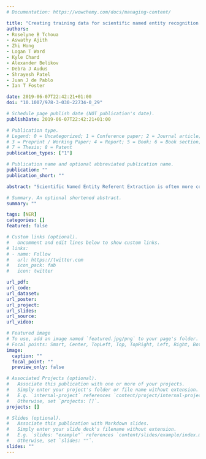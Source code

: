 ```yaml
---
# Documentation: https://wowchemy.com/docs/managing-content/

title: "Creating training data for scientific named entity recognition with minimal human effort"
authors: 
- Roselyne B Tchoua 
- Aswathy Ajith 
- Zhi Hong 
- Logan T Ward  
- Kyle Chard 
- Alexander Belikov 
- Debra J Audus 
- Shrayesh Patel 
- Juan J de Pablo 
- Ian T Foster

date: 2019-06-07T22:42:21+01:00
doi: "10.1007/978-3-030-22734-0_29"

# Schedule page publish date (NOT publication's date).
publishDate: 2019-06-07T22:42:21+01:00

# Publication type.
# Legend: 0 = Uncategorized; 1 = Conference paper; 2 = Journal article;
# 3 = Preprint / Working Paper; 4 = Report; 5 = Book; 6 = Book section;
# 7 = Thesis; 8 = Patent
publication_types: ["1"]

# Publication name and optional abbreviated publication name.
publication: ""
publication_short: ""

abstract: "Scientific Named Entity Referent Extraction is often more complicated than traditional Named Entity Recognition (NER). For example, in polymer science, chemical structure may be encoded in a variety of nonstandard naming conventions, and authors may refer to polymers with conventional names, commonly used names, labels (in lieu of longer names), synonyms, and acronyms. As a result, accurate scientific NER methods are often based on task-specific rules, which are difficult to develop and maintain, and are not easily generalized to other tasks and fields. Machine learning models require substantial expert-annotated data for training. Here we propose polyNER: a semi-automated system for efficient identification of scientific entities in text. PolyNER applies word embedding models to generate entity-rich corpora for productive expert labeling, and then uses the resulting labeled data to bootstrap a context-based word vector classifier. Evaluation on materials science publications shows that the polyNER approach enables improved precision or recall relative to a state-of-the-art chemical entity extraction system at a dramatically lower cost: it required just two hours of expert time, rather than extensive and expensive rule engineering, to achieve that result. This result highlights the potential for human-computer partnership for constructing domain-specific scientific NER systems. "

# Summary. An optional shortened abstract.
summary: ""

tags: [NER]
categories: []
featured: false

# Custom links (optional).
#   Uncomment and edit lines below to show custom links.
# links:
# - name: Follow
#   url: https://twitter.com
#   icon_pack: fab
#   icon: twitter

url_pdf:
url_code:
url_dataset:
url_poster:
url_project:
url_slides:
url_source:
url_video:

# Featured image
# To use, add an image named `featured.jpg/png` to your page's folder. 
# Focal points: Smart, Center, TopLeft, Top, TopRight, Left, Right, BottomLeft, Bottom, BottomRight.
image:
  caption: ""
  focal_point: ""
  preview_only: false

# Associated Projects (optional).
#   Associate this publication with one or more of your projects.
#   Simply enter your project's folder or file name without extension.
#   E.g. `internal-project` references `content/project/internal-project/index.md`.
#   Otherwise, set `projects: []`.
projects: []

# Slides (optional).
#   Associate this publication with Markdown slides.
#   Simply enter your slide deck's filename without extension.
#   E.g. `slides: "example"` references `content/slides/example/index.md`.
#   Otherwise, set `slides: ""`.
slides: ""
---
```

